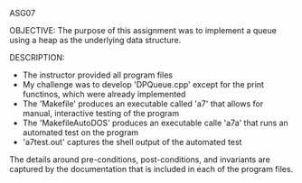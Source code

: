 ASG07

OBJECTIVE: 
The purpose of this assignment was to implement a queue using a heap as the underlying data structure.

DESCRIPTION:
- The instructor provided all program files
- My challenge was to develop 'DPQueue.cpp' except for the print functinos, which were already implemented
- The 'Makefile' produces an executable called 'a7' that allows for manual, interactive testing of the program
- The 'MakefileAutoDOS' produces an executable calle 'a7a' that runs an automated test on the program
- 'a7test.out' captures the shell output of the automated test

The details around pre-conditions, post-conditions, and invariants are captured by the documentation that is included in each of the program files.


